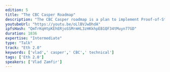 ```yaml
---
edition: 5
title: "The CBC Casper Roadmap"
description: "The CBC Casper roadmap is a plan to implement Proof-of-Stake and Sharding for Ethereum using “correct-by-construction” (CBC) software design methodology. This talk will share new CBC Casper research, including specifications for light clients, liveness and sharding. It will include updates on formal verification and engineering efforts, and a roadmap for (eventual) release."
youtubeUrl: "https://youtu.be/oLlBVJwDhdA"
ipfsHash: "QmTrKqHtpKEhERjoSSMrmHL3zHKkhpEB1QF34tMuyn77GD"
duration: 1836
expertise: "Intermediate"
type: "Talk"
track: "Eth 2.0"
keywords: ['vlad',' casper',' CBC',' technical']
tags: ['Eth 2.0']
speakers: ['Vlad Zamfir']
---
```


